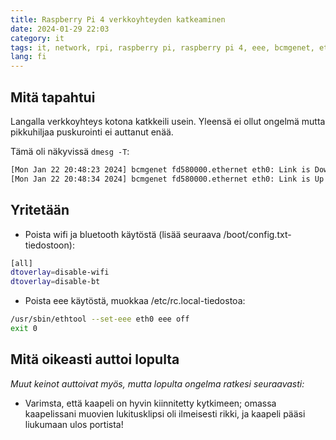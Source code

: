 ```yaml
---
title: Raspberry Pi 4 verkkoyhteyden katkeaminen
date: 2024-01-29 22:03
category: it
tags: it, network, rpi, raspberry pi, raspberry pi 4, eee, bcmgenet, eth0
lang: fi
---
```


## Mitä tapahtui

Langalla verkkoyhteys kotona katkkeili usein. Yleensä ei ollut ongelmä mutta pikkuhiljaa puskurointi ei auttanut enää.

Tämä oli näkyvissä `dmesg -T`:

```bash
[Mon Jan 22 20:48:23 2024] bcmgenet fd580000.ethernet eth0: Link is Down
[Mon Jan 22 20:48:34 2024] bcmgenet fd580000.ethernet eth0: Link is Up - 1Gbps/Full - flow control rx/tx
```

## Yritetään

 - Poista wifi ja bluetooth käytöstä (lisää seuraava /boot/config.txt-tiedostoon):

```bash
[all]
dtoverlay=disable-wifi
dtoverlay=disable-bt
```
 - Poista eee käytöstä, muokkaa /etc/rc.local-tiedostoa:

```bash
/usr/sbin/ethtool --set-eee eth0 eee off
exit 0
```

## Mitä oikeasti auttoi lopulta

_Muut keinot auttoivat myös, mutta lopulta ongelma ratkesi seuraavasti:_

 - Varimsta, että kaapeli on hyvin kiinnitetty kytkimeen; omassa kaapelissani muovien lukitusklipsi oli ilmeisesti rikki, ja kaapeli pääsi liukumaan ulos portista!
